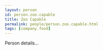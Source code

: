 ```yaml
---
layout: person
id: person.zoo.capable
title: Zoo Capable
permalink: people/person.zoo.capable.html
tags: [company.food]
---
```


Person details...